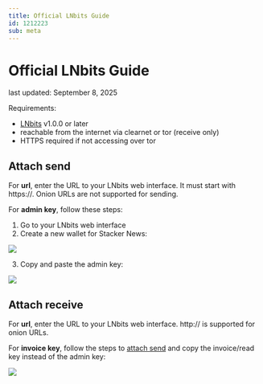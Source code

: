 ```yaml
---
title: Official LNbits Guide
id: 1212223
sub: meta
---
```


# Official LNbits Guide

last updated: September 8, 2025

Requirements:

- [LNbits](https://lnbits.com/) v1.0.0 or later
- reachable from the internet via clearnet or tor (receive only)
- HTTPS required if not accessing over tor

## Attach send

For **url**, enter the URL to your LNbits web interface. It must start with https://. Onion URLs are not supported for sending.

For **admin key**, follow these steps:

1. Go to your LNbits web interface
2. Create a new wallet for Stacker News:

![](https://m.stacker.news/107021)

3. Copy and paste the admin key:

![](https://m.stacker.news/107022)

## Attach receive

For **url**, enter the URL to your LNbits web interface. http:// is supported for onion URLs.

For **invoice key**, follow the steps to [attach send](#attach-send) and copy the invoice/read key instead of the admin key:

![](https://m.stacker.news/107024)
